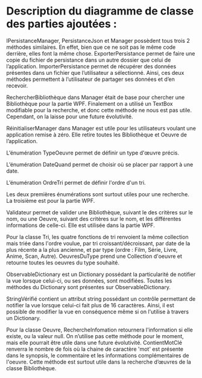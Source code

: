 # Description du diagramme de classe des parties ajoutées : #

IPersistanceManager, PersistanceJson et Manager possèdent tous trois 2 méthodes similaires. En effet, bien que ce ne soit pas le même code derrière, elles font la même chose. ExporterPersistance permet de faire une copie du fichier de persistance dans un autre dossier que celui de l’application. ImporterPersistance permet de récupérer des données présentes dans un fichier que l’utilisateur a sélectionné. Ainsi, ces deux méthodes permettent à l’utilisateur de partager ses données et d’en recevoir.

RechercherBibliothèque dans Manager était de base pour chercher une Bibliothèque pour la partie WPF. Finalement on a utilisé un TextBox modifiable pour la recherche, et donc cette méthode ne nous est pas utile. Cependant, on la laisse pour une future évolutivité.

RéinitialiserManager dans Manager est utile pour les utilisateurs voulant une application remise à zéro. Elle retire toutes les Bibliothèque et Oeuvre de l’application.

L’énumération TypeOeuvre permet de définir un type d'œuvre précis.

L’énumération DateQuand permet de choisir où se placer par rapport à une date.

L’énumération OrdreTri permet de définir l'ordre d'un tri.

Les deux premières énumérations sont surtout utiles pour une recherche. La troisième est pour la partie WPF.

Validateur permet de valider une Bibliothèque, suivant le des critères sur le nom, ou une Oeuvre, suivant des critères sur le nom, et les différentes informations de celle-ci. Elle est utilisée dans la partie WPF.

Pour la classe Tri, les quatre fonctions de tri renvoient la même collection mais triée dans l'ordre voulue, par tri croissant/décroissant, par date de la plus récente a la plus ancienne, et par type (ordre : Film, Série, Livre, Anime, Scan, Autre). OeuvresDuType prend une Collection d'oeuvre et retourne toutes les oeuvres du type souhaité.

ObservableDictionary est un Dictionary possédant la particularité de notifier la vue lorsque celui-ci, ou ses données, sont modifiées. Toutes les méthodes du Dictionary sont présentes sur ObservableDictionary.

StringVérifié contient un attribut string possédant un contrôle permettant de notifier la vue lorsque celui-ci fait plus de 16 caractères. Ainsi, il est possible de modifier la vue en conséquence même si on l'utilise à travers un Dictionary.

Pour la classe Oeuvre, RechercheInfomation retournera l'information si elle existe, ou la valeur null. On n’utilise pas cette méthode pour le moment, mais elle pourrait être utile dans une future évolutivité. ContientMotClé renverra le nombre de fois où la chaine de caractère 'mot' est présente dans le synopsis, le commentaire et les informations complémentaires de l'oeuvre. Cette méthode est surtout utile dans la recherche d’œuvres de la classe Bibliothèque.



